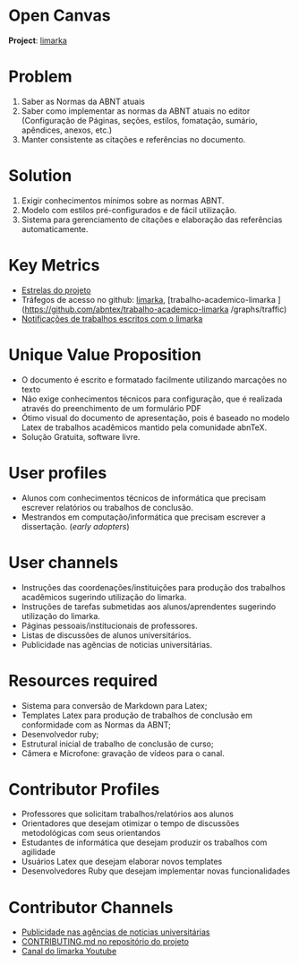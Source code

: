 # Open Canvas

**Project**: [limarka](https://github.com/abntex/limarka)

<!-- See http://mozillascience.github.io/working-open-workshop/writing_readme/ -->

# Problem

<!-- The Top 1-3 problems you want to solve -->

1. Saber as Normas da ABNT atuais
2. Saber como implementar as normas da ABNT atuais no editor (Configuração de Páginas, seções, estilos, fomatação, sumário, apêndices, anexos, etc.)
3. Manter consistente as citações e referências no documento.


# Solution

<!--  -->

1. Exigir conhecimentos mínimos sobre as normas ABNT.
2. Modelo com estilos pré-configurados e de fácil utilização.
3. Sistema para gerenciamento de citações e elaboração das referências automaticamente.

# Key Metrics

<!-- How will you mesure success? -->

- [Estrelas do projeto](https://github.com/abntex/limarka/stargazers)
- Tráfegos de acesso no github: [limarka](https://github.com/abntex/limarka/graphs/traffic), [trabalho-academico-limarka
](https://github.com/abntex/trabalho-academico-limarka
/graphs/traffic)
- [Notificações de trabalhos escritos com o limarka](https://github.com/abntex/limarka/wiki/M%C3%A9tricas)

# Unique Value Proposition

<!--  -->

- O documento é escrito e formatado facilmente utilizando marcações no texto
- Não exige conhecimentos técnicos para configuração, que é realizada através do preenchimento de um formulário PDF
- Ótimo visual do documento de apresentação, pois é baseado no modelo Latex de trabalhos acadêmicos mantido pela comunidade abnTeX.
- Solução Gratuita, software livre.

# User profiles

<!--  -->
<!-- target audience and early adopters -->

- Alunos com conhecimentos técnicos de informática que precisam escrever relatórios ou trabalhos de conclusão.
- Mestrandos em computação/informática que precisam escrever a dissertação. (*early adopters*)

# User channels

<!--  -->

- Instruções das coordenações/instituições para produção dos trabalhos acadêmicos sugerindo utilização do limarka.
- Instruções de tarefas submetidas aos alunos/aprendentes sugerindo utilização do limarka.
- Páginas pessoais/institucionais de professores.
- Listas de discussões de alunos universitários.
- Publicidade nas agências de noticias universitárias.

# Resources required

<!--  -->
- Sistema para conversão de Markdown para Latex;
- Templates Latex para produção de trabalhos de conclusão em conformidade com as Normas da ABNT;
- Desenvolvedor ruby;
- Estrutural inicial de trabalho de conclusão de curso;
- Câmera e Microfone: gravação de vídeos para o canal.

# Contributor Profiles

<!-- Contributor types and ideal contributors -->

- Professores que solicitam trabalhos/relatórios aos alunos
- Orientadores que desejam otimizar o tempo de discussões metodológicas com seus orientandos
- Estudantes de informática que desejam produzir os trabalhos com agilidade
- Usuários Latex que desejam elaborar novos templates
- Desenvolvedores Ruby que desejam implementar novas funcionalidades

# Contributor Channels

<!--  -->

- [Publicidade nas agências de noticias universitárias](https://github.com/abntex/limarka/wiki/Imprensa)
- [CONTRIBUTING.md no repositório do projeto](https://github.com/abntex/limarka/blob/master/CONTRIBUTING.md)
- [Canal do limarka Youtube](https://www.youtube.com/channel/UC4kERewtyT_nw__YHbKMdBA)

